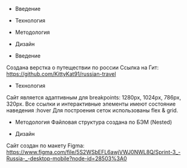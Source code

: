
* Введение
* Технология
* Методология
* Дизайн

* Введение

Создана верстка о путеществии по россии
Ссылка на Гит: https://github.com/KittyKat91/russian-travel

* Технология

Сайт является адаптивным для breakpoints: 1280px, 1024px, 786px, 320px.
Все ссылки и интерактивные элементы имеют состояние наведения :hover
Для построения сеток использованы flex & grid.

* Методология
Файловая структура создана по БЭМ (Nested)


* Дизайн

Сайт создан по макету Figma: https://www.figma.com/file/5S2WSbEFL6awjVWJ0NWL8Q/Sprint-3_-Russia-_-desktop-mobile?node-id=28503%3A0



